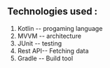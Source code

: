 ## Technologies used :
1. Kotlin  -- progaming language
2. MVVM    -- architecture
3. JUnit   -- testing
4. Rest API-- Fetching data
5. Gradle  -- Build tool

